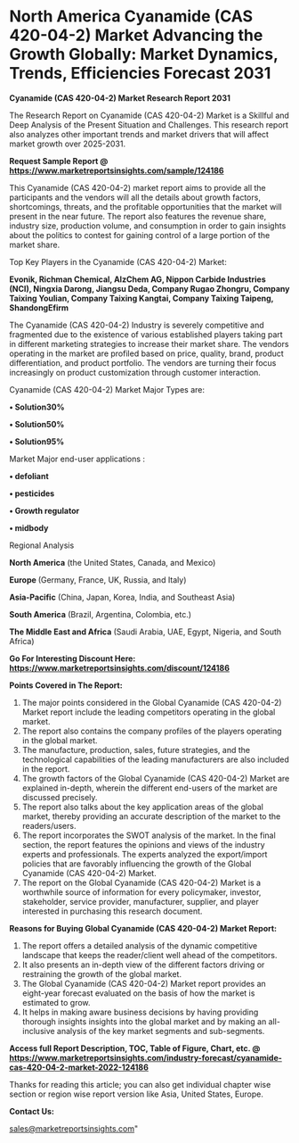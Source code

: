 # North America Cyanamide (CAS 420-04-2) Market Advancing the Growth Globally: Market Dynamics, Trends, Efficiencies Forecast 2031

<strong>Cyanamide (CAS 420-04-2) Market Research Report 2031</strong>

The Research Report on Cyanamide (CAS 420-04-2) Market is a Skillful and Deep Analysis of the Present Situation and Challenges. This research report also analyzes other important trends and market drivers that will affect market growth over 2025-2031.

<strong>Request Sample Report @ <a href=https://www.marketreportsinsights.com/sample/124186>https://www.marketreportsinsights.com/sample/124186</a></strong>

This Cyanamide (CAS 420-04-2) market report aims to provide all the participants and the vendors will all the details about growth factors, shortcomings, threats, and the profitable opportunities that the market will present in the near future. The report also features the revenue share, industry size, production volume, and consumption in order to gain insights about the politics to contest for gaining control of a large portion of the market share.

Top Key Players in the Cyanamide (CAS 420-04-2) Market:

<strong>Evonik, Richman Chemical, AlzChem AG, Nippon Carbide Industries (NCI), Ningxia Darong, Jiangsu Deda, Company Rugao Zhongru, Company Taixing Youlian, Company Taixing Kangtai, Company Taixing Taipeng, ShandongEfirm</strong>

The Cyanamide (CAS 420-04-2) Industry is severely competitive and fragmented due to the existence of various established players taking part in different marketing strategies to increase their market share. The vendors operating in the market are profiled based on price, quality, brand, product differentiation, and product portfolio. The vendors are turning their focus increasingly on product customization through customer interaction.

Cyanamide (CAS 420-04-2) Market Major Types are:

<strong>• Solution30%

• Solution50%

• Solution95%</strong>

Market Major end-user applications :

<strong>• defoliant

• pesticides

• Growth regulator

• midbody</strong>

Regional Analysis

</u><strong><b>North America</b></strong> (the United States, Canada, and Mexico)

<strong><b>Europe </b></strong>(Germany, France, UK, Russia, and Italy)

<strong><b>Asia-Pacific</b></strong> (China, Japan, Korea, India, and Southeast Asia)

<strong><b>South America</b></strong> (Brazil, Argentina, Colombia, etc.)

<strong><b>The Middle East and Africa</b></strong> (Saudi Arabia, UAE, Egypt, Nigeria, and South Africa)

<strong>Go For Interesting Discount Here: <a href=https://www.marketreportsinsights.com/discount/124186>https://www.marketreportsinsights.com/discount/124186</a></strong>

<strong>Points Covered in The Report:</strong>
<ol>
  <li>The major points considered in the Global Cyanamide (CAS 420-04-2) Market report include the leading competitors operating in the global market.</li>
  <li>The report also contains the company profiles of the players operating in the global market.</li>
  <li>The manufacture, production, sales, future strategies, and the technological capabilities of the leading manufacturers are also included in the report.</li>
  <li>The growth factors of the Global Cyanamide (CAS 420-04-2) Market are explained in-depth, wherein the different end-users of the market are discussed precisely.</li>
  <li>The report also talks about the key application areas of the global market, thereby providing an accurate description of the market to the readers/users.</li>
  <li>The report incorporates the SWOT analysis of the market. In the final section, the report features the opinions and views of the industry experts and professionals. The experts analyzed the export/import policies that are favorably influencing the growth of the Global Cyanamide (CAS 420-04-2) Market.</li>
  <li>The report on the Global Cyanamide (CAS 420-04-2) Market is a worthwhile source of information for every policymaker, investor, stakeholder, service provider, manufacturer, supplier, and player interested in purchasing this research document.</li>
</ol>
<strong>Reasons for Buying Global Cyanamide (CAS 420-04-2) Market Report:</strong>

<ol>
  <li>The report offers a detailed analysis of the dynamic competitive landscape that keeps the reader/client well ahead of the competitors.</li>
  <li>It also presents an in-depth view of the different factors driving or restraining the growth of the global market.</li>
  <li>The Global Cyanamide (CAS 420-04-2) Market report provides an eight-year forecast evaluated on the basis of how the market is estimated to grow.</li>
  <li>It helps in making aware business decisions by having providing thorough insights insights into the global market and by making an all-inclusive analysis of the key market segments and sub-segments.</li>
</ol>
<strong>Access full Report Description, TOC, Table of Figure, Chart, etc. @ <a href=https://www.marketreportsinsights.com/industry-forecast/cyanamide-cas-420-04-2-market-2022-124186>https://www.marketreportsinsights.com/industry-forecast/cyanamide-cas-420-04-2-market-2022-124186</a></strong>


Thanks for reading this article; you can also get individual chapter wise section or region wise report version like Asia, United States, Europe.

<strong>Contact Us:</strong>

sales@marketreportsinsights.com"
